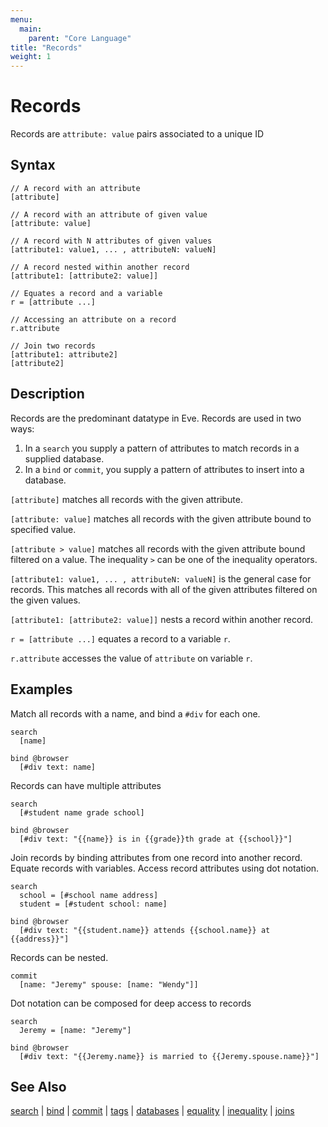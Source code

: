 ```yaml
---
menu:
  main:
    parent: "Core Language"
title: "Records"
weight: 1
---
```


# Records

Records are `attribute: value` pairs associated to a unique ID

## Syntax

```eve
// A record with an attribute
[attribute]

// A record with an attribute of given value
[attribute: value]

// A record with N attributes of given values
[attribute1: value1, ... , attributeN: valueN]

// A record nested within another record
[attribute1: [attribute2: value]]

// Equates a record and a variable
r = [attribute ...]

// Accessing an attribute on a record
r.attribute

// Join two records
[attribute1: attribute2]
[attribute2]
```

## Description

Records are the predominant datatype in Eve. Records are used in two ways:

1. In a `search` you supply a pattern of attributes to match records in a supplied database.
2. In a `bind` or `commit`, you supply a pattern of attributes to insert into a database.

`[attribute]` matches all records with the given attribute.

`[attribute: value]` matches all records with the given attribute bound to specified value.

`[attribute > value]` matches all records with the given attribute bound filtered on a value. The inequality `>` can be one of the inequality operators.

`[attribute1: value1, ... , attributeN: valueN]` is the general case for records. This matches all records with all of the given attributes filtered on the given values.

`[attribute1: [attribute2: value]]` nests a record within another record.

`r = [attribute ...]` equates a record to a variable `r`.

`r.attribute` accesses the value of `attribute` on variable `r`.

## Examples

Match all records with a name, and bind a `#div` for each one.

```eve
search
  [name]

bind @browser
  [#div text: name]
```

Records can have multiple attributes

```eve
search
  [#student name grade school]
  
bind @browser
  [#div text: "{{name}} is in {{grade}}th grade at {{school}}"]
```

Join records by binding attributes from one record into another record. Equate records with variables. Access record attributes using dot notation. 

```eve
search
  school = [#school name address]
  student = [#student school: name]

bind @browser
  [#div text: "{{student.name}} attends {{school.name}} at {{address}}"]
```

Records can be nested.

```eve
commit
  [name: "Jeremy" spouse: [name: "Wendy"]]
```

Dot notation can be composed for deep access to records

```eve
search
  Jeremy = [name: "Jeremy"]

bind @browser
  [#div text: "{{Jeremy.name}} is married to {{Jeremy.spouse.name}}"]
```

## See Also

[search](../search) | [bind](../bind) | [commit](../commit) | [tags](../tags) | [databases](../databases) | [equality](../equality) | [inequality](../inequality) | [joins](../joins)